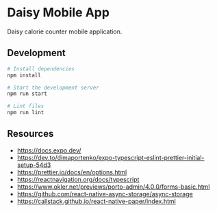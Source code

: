 # Daisy Mobile App

Daisy calorie counter mobile application.

## Development
```sh
# Install dependencies
npm install

# Start the development server
npm run start

# Lint files
npm run lint
```

## Resources
- https://docs.expo.dev/
- https://dev.to/dimaportenko/expo-typescript-eslint-prettier-initial-setup-54d3
- https://prettier.io/docs/en/options.html
- https://reactnavigation.org/docs/typescript
- https://www.okler.net/previews/porto-admin/4.0.0/forms-basic.html
- https://github.com/react-native-async-storage/async-storage
- https://callstack.github.io/react-native-paper/index.html
